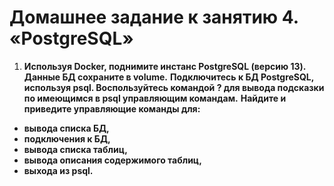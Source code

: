 # Домашнее задание к занятию 4. «PostgreSQL»

1. **Используя Docker, поднимите инстанс PostgreSQL (версию 13). Данные БД сохраните в volume.**
**Подключитесь к БД PostgreSQL, используя psql. Воспользуйтесь командой \? для вывода подсказки по имеющимся в psql управляющим командам.**
**Найдите и приведите управляющие команды для:**
- **вывода списка БД,**
- **подключения к БД,**
- **вывода списка таблиц,**
- **вывода описания содержимого таблиц,**
- **выхода из psql.**

